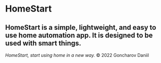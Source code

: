 # HomeStart
## HomeStart is a simple, lightweight, and easy to use home automation app. It is designed to be used with smart things.

_HomeStart, start using home in a new way._ © 2022 Goncharov Daniil

